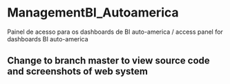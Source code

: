 # ManagementBI_Autoamerica
Painel de acesso para os dashboards de BI auto-america / access panel for dashboards BI auto-america


## Change to branch master to view source code and screenshots of web system
